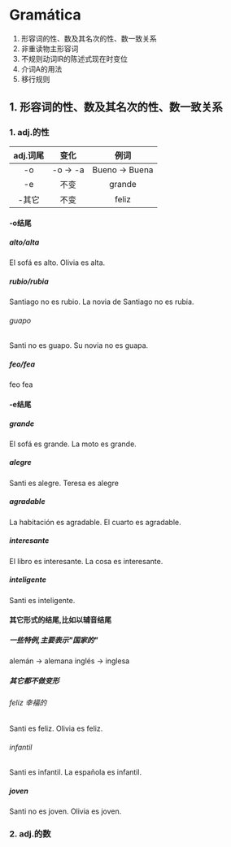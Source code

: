 # Gramática

<ol>
	<li>形容词的性、数及其名次的性、数一致关系</li> 
	<li>非重读物主形容词 </li>
	<li>不规则动词IR的陈述式现在时变位</li>
	<li>介词A的用法</li>
	<li>移行规则</li>
</ol>

## 1.  形容词的性、数及其名次的性、数一致关系

### 1. adj.的性

| adj.词尾 | 变化 | 例词 |
| :---: | :---: | :---: |
| -o | -o -> -a | Bueno -> Buena |
| -e | 不变 | grande|
| -其它 | 不变 | feliz |

#### -o结尾
##### alto/alta
El sofá es alto.
Olivia es alta.

##### rubio/rubia
Santiago no es rubio.
La novia de Santiago no es rubia.

###### guapo
Santi no es guapo.
Su novia no es guapa.

##### feo/fea
feo
fea

#### -e结尾
##### grande
El sofá es grande.
La moto es grande.

##### alegre
Santi es alegre.
Teresa es alegre

##### agradable
La habitación es agradable.
El cuarto es agradable.

##### interesante
El libro es interesante.
La cosa es interesante.

##### inteligente
Santi es inteligente.

#### 其它形式的结尾,比如以辅音结尾
##### 一些特例,主要表示"国家的"
alemán -> alemana
inglés -> inglesa

##### 其它都不做变形
###### feliz 幸福的
Santi es feliz.
Olivia es feliz.

###### infantil
Santi es infantil.
La española es infantil.

##### joven
Santi no es joven.
Olivia es joven.


### 2. adj.的数

